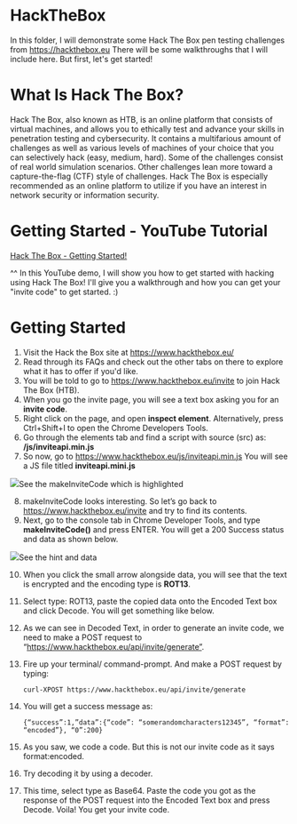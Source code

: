 # HackTheBox
In this folder, I will demonstrate some Hack The Box pen testing challenges from https://hackthebox.eu
There will be some walkthroughs that I will include here. But first, let's get started!

# What Is Hack The Box?
Hack The Box, also known as HTB, is an online platform that consists of virtual machines, and allows you to ethically test and advance your skills in penetration testing and cybersecurity. It contains a multifarious amount of challenges as well as various levels of machines of your choice that you can selectively hack (easy, medium, hard). Some of the challenges consist of real world simulation scenarios. Other challenges lean more toward a capture-the-flag (CTF) style of challenges. Hack The Box is especially recommended as an online platform to utilize if you have an interest in network security or information security.

# Getting Started - YouTube Tutorial 
<a href="https://www.youtube.com/watch?v=1t8Mt8wVgiY&t=152s">Hack The Box - Getting Started!</a>

^^ In this YouTube demo, I will show you how to get started with hacking using Hack The Box! 
I'll give you a walkthrough and how you can get your "invite code" to get started. :)

# Getting Started
1. Visit the Hack the Box site at https://www.hackthebox.eu/
2. Read through its FAQs and check out the other tabs on there to explore what it has to offer if you'd like.
3. You will be told to go to https://www.hackthebox.eu/invite to join Hack The Box (HTB).
4. When you go the invite page, you will see a text box asking you for an <b>invite code</b>.
5. Right click on the page, and open <b>inspect element</b>. Alternatively, press Ctrl+Shift+I to open the Chrome Developers Tools.
6. Go through the elements tab and find a script with source (src) as: <b>/js/inviteapi.min.js</b>
7. So now, go to https://www.hackthebox.eu/js/inviteapi.min.js You will see a JS file titled <b>inviteapi.mini.js</b>

<img src="https://miro.medium.com/max/1864/1*pmXbnn4EjGZRKtJTKyYGEA.png">See the makeInviteCode which is highlighted
</a>

8. makeInviteCode looks interesting. So let’s go back to https://www.hackthebox.eu/invite and try to find its contents.
9. Next, go to the console tab in Chrome Developer Tools, and type <b>makeInviteCode()</b> and press ENTER. You will get a 200 Success status and data as shown below.

<img src="https://miro.medium.com/max/700/1*aMf_Gn0CLJNpRHVMz5zW5A.jpeg">See the hint and data</a>

10. When you click the small arrow alongside data, you will see that the text is encrypted and the encoding type is <b>ROT13</b>.

11. Select type: ROT13, paste the copied data onto the Encoded Text box and click Decode. You will get something like below.

12. As we can see in Decoded Text, in order to generate an invite code, we need to make a POST request to “https://www.hackthebox.eu/api/invite/generate”.

13. Fire up your terminal/ command-prompt. And make a POST request by typing:

    ```curl-XPOST https://www.hackthebox.eu/api/invite/generate```

14. You will get a success message as:

    ```{“success”:1,”data”:{“code”: “somerandomcharacters12345”, “format”: “encoded”}, “0”:200}```

15. As you saw, we code a code. But this is not our invite code as it says format:encoded.

16. Try decoding it by using a decoder. 

17. This time, select type as Base64. Paste the code you got as the response of the POST request into the Encoded Text box and press Decode. Voila! You get your invite code.